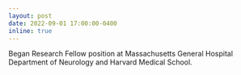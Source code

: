 ```yaml
---
layout: post
date: 2022-09-01 17:00:00-0400
inline: true
---
```


Began Research Fellow position at Massachusetts General Hospital Department of Neurology and Harvard Medical School.
